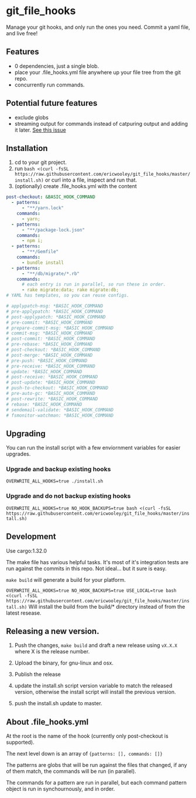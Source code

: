 # git_file_hooks

Manage your git hooks, and only run the ones you need. Commit a yaml file, and live free!

## Features
* 0 dependencies, just a single blob.
* place your .file_hooks.yml file anywhere up your file tree from the git repo.
* concurrently run commands. 

## Potential future features
* exclude globs
* streaming output for commands instead of catpuring output and adding it later. [See this issue](https://github.com/sagiegurari/run_script/issues/4)

## Installation
1. cd to your git project.
1.  run `bash <(curl -fsSL https://raw.githubusercontent.com/ericwooley/git_file_hooks/master/install.sh)` or curl into a file, inspect and run that.
2.  (optionally) create .file_hooks.yml with the content

```yml
post-checkout: &BASIC_HOOK_COMMAND
  - patterns:
      - "**/yarn.lock"
    commands:
      - yarn;
  - patterns:
      - "**/package-lock.json"
    commands:
      - npm i;
  - patterns:
      - "**/Gemfile"
    commands:
      - bundle install
  - patterns:
      - "**/db/migrate/*.rb"
    commands:
      # each entry is run in parallel, so run these in order.
      - rake migrate:data; rake migrate:db;
# YAML has templates, so you can reuse configs.

# applypatch-msg: *BASIC_HOOK_COMMAND
# pre-applypatch: *BASIC_HOOK_COMMAND
# post-applypatch: *BASIC_HOOK_COMMAND
# pre-commit: *BASIC_HOOK_COMMAND
# prepare-commit-msg: *BASIC_HOOK_COMMAND
# commit-msg: *BASIC_HOOK_COMMAND
# post-commit: *BASIC_HOOK_COMMAND
# pre-rebase: *BASIC_HOOK_COMMAND
# post-checkout: *BASIC_HOOK_COMMAND
# post-merge: *BASIC_HOOK_COMMAND
# pre-push: *BASIC_HOOK_COMMAND
# pre-receive: *BASIC_HOOK_COMMAND
# update: *BASIC_HOOK_COMMAND
# post-receive: *BASIC_HOOK_COMMAND
# post-update: *BASIC_HOOK_COMMAND
# push-to-checkout: *BASIC_HOOK_COMMAND
# pre-auto-gc: *BASIC_HOOK_COMMAND
# post-rewrite: *BASIC_HOOK_COMMAND
# rebase: *BASIC_HOOK_COMMAND
# sendemail-validate: *BASIC_HOOK_COMMAND
# fsmonitor-watchman: *BASIC_HOOK_COMMAND
```

## Upgrading
You can run the install script with a few enviornment variables for easier upgrades.
### Upgrade and backup existing hooks
`OVERWRITE_ALL_HOOKS=true ./install.sh`
### Upgrade and do not backup existing hooks
`OVERWRITE_ALL_HOOKS=true NO_HOOK_BACKUPS=true bash <(curl -fsSL https://raw.githubusercontent.com/ericwooley/git_file_hooks/master/install.sh)`

## Development
Use cargo:1.32.0

The make file has various helpful tasks. It's most of it's integration tests are run against the commits in this repo. Not ideal... but it sure is easy.

`make build` will generate a build for your platform. 

`OVERWRITE_ALL_HOOKS=true NO_HOOK_BACKUPS=true USE_LOCAL=true bash <(curl -fsSL https://raw.githubusercontent.com/ericwooley/git_file_hooks/master/install.sh)` Will install the build from the build/* directory instead of from the latest resease.

## Releasing a new version.
1. Push the changes, `make build` and draft a new release using `vX.X.X` where X is the release number.

2. Upload the binary, for gnu-linux and osx. 

3. Publish the release

4. update the install.sh script version variable to match the released version, otherwise the install script will install the previous version. 

5. push the install.sh update to master.


## About .file_hooks.yml

At the root is the name of the hook (currently only post-checkout is supported).

The next level down is an array of `{patterns: [], commands: []}`

The patterns are globs that will be run against the files that changed, if any of them match, the commands will be run (in parallel).

The commands for a pattern are run in parallel, but each command pattern object is run in synchournously, and in order.
